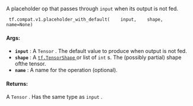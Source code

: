A placeholder op that passes through  `input`  when its output is not fed.

```
 tf.compat.v1.placeholder_with_default(    input,    shape,    name=None) 
```

#### Args:
- **`input`** : A  `Tensor` . The default value to produce when output is not fed.
- **`shape`** : A [ `tf.TensorShape` ](https://tensorflow.google.cn/api_docs/python/tf/TensorShape) or list of  `int` s. The (possibly partial) shape ofthe tensor.
- **`name`** : A name for the operation (optional).


#### Returns:
A  `Tensor` . Has the same type as  `input` .

